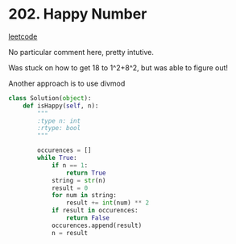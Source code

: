 # 202. Happy Number

[leetcode](https://leetcode.com/problems/happy-number/description/)

No particular comment here, pretty intutive.

Was stuck on how to get 18 to 1^2+8^2, but was able to figure out!

Another approach is to use divmod

```python
class Solution(object):
    def isHappy(self, n):
        """
        :type n: int
        :rtype: bool
        """

        occurences = []
        while True:
            if n == 1:
                return True
            string = str(n)
            result = 0
            for num in string:
                result += int(num) ** 2
            if result in occurences:
                return False
            occurences.append(result)
            n = result




```
